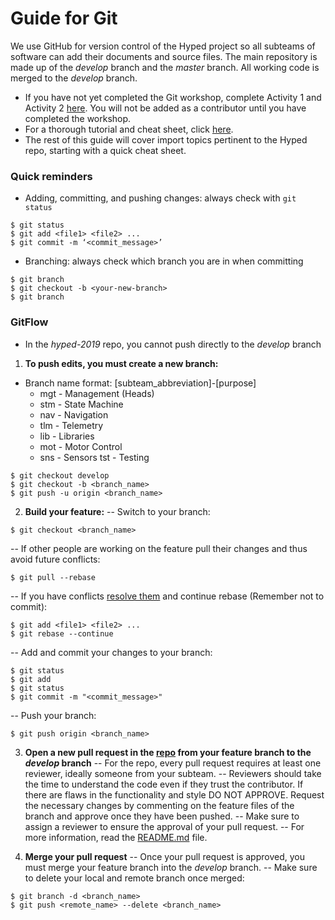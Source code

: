 # Guide for Git

We use GitHub for version control of the Hyped project so all subteams of software can add their documents and source files. The main repository is made up of the *develop* branch and the *master* branch. All working code is merged to the *develop* branch.

  - If you have not yet completed the Git workshop, complete Activity 1 and Activity 2 [here](https://drive.google.com/drive/u/0/folders/15_37llIRtUauiuanBvjv7l61TpLYvi1s). You will not be added as a contributor until you have completed the workshop.
  - For a thorough tutorial and cheat sheet, click [here](https://www.atlassian.com/git/tutorials/atlassian-git-cheatsheet).
  - The rest of this guide will cover import topics pertinent to the Hyped repo, starting with a quick cheat sheet.

### Quick reminders
- Adding, committing, and pushing changes: always check with `git status`
```
$ git status
$ git add <file1> <file2> ...
$ git commit -m ‘<commit_message>’
```
- Branching: always check which branch you are in when committing
```
$ git branch
$ git checkout -b <your-new-branch>
$ git branch
```
### GitFlow

  - In the *hyped-2019* repo, you cannot push directly to the *develop* branch
  1. **To push edits, you must create a new branch:**
  - Branch name format: [subteam_abbreviation]-[purpose]
    - mgt - Management (Heads)
    - stm - State Machine
    - nav - Navigation
    - tlm - Telemetry
    - lib - Libraries
    - mot - Motor Control
    - sns - Sensors tst - Testing

```
$ git checkout develop
$ git checkout -b <branch_name>
$ git push -u origin <branch_name>
```
2. **Build your feature:**
-- Switch to your branch:
```
$ git checkout <branch_name>
```
-- If other people are working on the feature pull their changes and thus avoid future conflicts:
```
$ git pull --rebase
```
-- If you have conflicts [resolve them](https://help.github.com/articles/resolving-a-merge-conflict-using-the-command-line/) and continue rebase (Remember not to commit):
```
$ git add <file1> <file2> ...
$ git rebase --continue
```
-- Add and commit your changes to your branch:
```
$ git status
$ git add
$ git status
$ git commit -m "<commit_message>"
```
-- Push your branch:
```
$ git push origin <branch_name>
```
3. **Open a new pull request in the [repo](https://github.com/Hyp-ed/hyped-2019) from your feature branch to the *develop* branch**
-- For the repo, every pull request requires at least one reviewer, ideally someone from your subteam.
-- Reviewers should take the time to understand the code even if they trust the contributor. If there are flaws in the functionality and style DO NOT APPROVE. Request the necessary changes by commenting on the feature files of the branch and approve once they have been pushed.
-- Make sure to assign a reviewer to ensure the approval of your pull request.
-- For more information, read the [README.md](https://github.com/Hyp-ed/hyped-2019/blob/26e6e39a1a1a3af0e63ca6fd73b75fa4c3336693/README.md) file.

4. **Merge your pull request**
-- Once your pull request is approved, you must merge your feature branch into the *develop* branch.
-- Make sure to delete your local and remote branch once merged:
```
$ git branch -d <branch_name>
$ git push <remote_name> --delete <branch_name>
```

